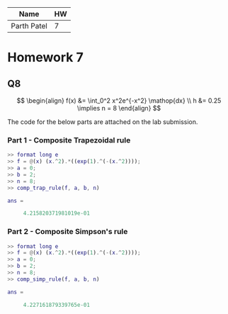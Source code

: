 | Name        | HW  |
| ----------- | --- |
| Parth Patel | $7$ | 

# Homework 7 
## Q8
$$
\begin{align}
f(x) &= \int_0^2 x^2e^{-x^2} \mathop{dx} \\
h &= 0.25 \implies n = 8
\end{align}
$$

The code for the below parts are attached on the lab submission. 

### Part 1 - Composite Trapezoidal rule
```matlab
>> format long e
>> f = @(x) (x.^2).*((exp(1).^(-(x.^2))));
>> a = 0;
>> b = 2;
>> n = 8;
>> comp_trap_rule(f, a, b, n)

ans =

     4.215820371981019e-01
```

### Part 2 - Composite Simpson's rule
```matlab
>> format long e
>> f = @(x) (x.^2).*((exp(1).^(-(x.^2))));
>> a = 0;
>> b = 2;
>> n = 8;
>> comp_simp_rule(f, a, b, n)

ans =

     4.227161879339765e-01
```

